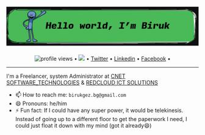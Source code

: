 <!--<h3 align="center">
![image](https://github.com/BirukGezahegn/BirukGezahegn/blob/main/hello%20world.png)
</h3> -->

[![160744959694494596](https://github.com/BirukGezahegn/BirukGezahegn/blob/main/hello%20world.png)](https://github.com/BirukGezahegn?tab=repositories)

<p align="center">
  <img src="https://gpvc.arturio.dev/BirukGezahegn" alt="profile views"> •  
  <a href="https://twitter.com/intent/follow?screen_name=birukgez"><img src="https://img.shields.io/twitter/follow/birukgez?label=%40swyx&style=social"></a>  •
  <a href="https://twitter.com/intent/follow?screen_name=birukgez">Twitter</a> •
  <a href="https://www.linkedin.com/in/biruk-gezahegn-0a4741182/">Linkedin</a> •
  <a href="https://www.facebook.com/biruk.gez">Facebook</a> •
  
</p>

---

I'm a Freelancer, system Administrator at [CNET SOFTWARE_TECHNOLOGIES](https://cneterp.com/) &  [REDCLOUD ICT SOLUTIONS](https://www.linkedin.com/company/red-cloud-ict-solution/mycompany/)
- 📫 How to reach me: `birukgez.bg@gmail.com`
- 😄 Pronouns: he/him
- ⚡ Fun fact: If I could have any super power, it would be telekinesis. Instead of going up to a different floor to get the paperwork I need, I could just float it down with my mind (got it already😄)
